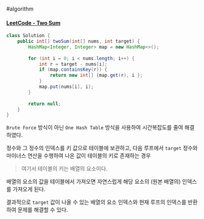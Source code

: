 #algorithm 

#### [LeetCode - Two Sum](https://leetcode.com/problems/two-sum/description/)

```java
class Solution {
	public int[] twoSum(int[] nums, int target) {
		HashMap<Integer, Integer> map = new HashMap<>();
		
		for (int i = 0; i < nums.length; i++) {
			int r = target - nums[i];
			if (map.containsKey(r)) {
				return new int[] {map.get(r), i };
			}
			map.put(nums[i], i);
		}
		
		return null;
	}
}
```

`Brute Force` 방식이 아닌 `One Hash Table` 방식을 사용하여 시간복잡도를 줄여 해결하였다.

정수와 그 정수의 인덱스를 키 값으로 테이블에 보관하고,
다음 루프에서 `target` 정수와 마이너스 연산을 수행하여 나온 값이 테이블의 키로 존재하는 경우
> 여기서 테이블의 키는 배열의 요소이다.

배열의 요소의 값을 테이블에서 가져오면 자연스럽게 해당 요소의 (원본 배열의) 인덱스를 가져오게 된다.

결과적으로 `target` 값이 나올 수 있는 배열의 요소 인덱스와 현재 루프의 인덱스를 반환하여 문제를 해결할 수 있다.
